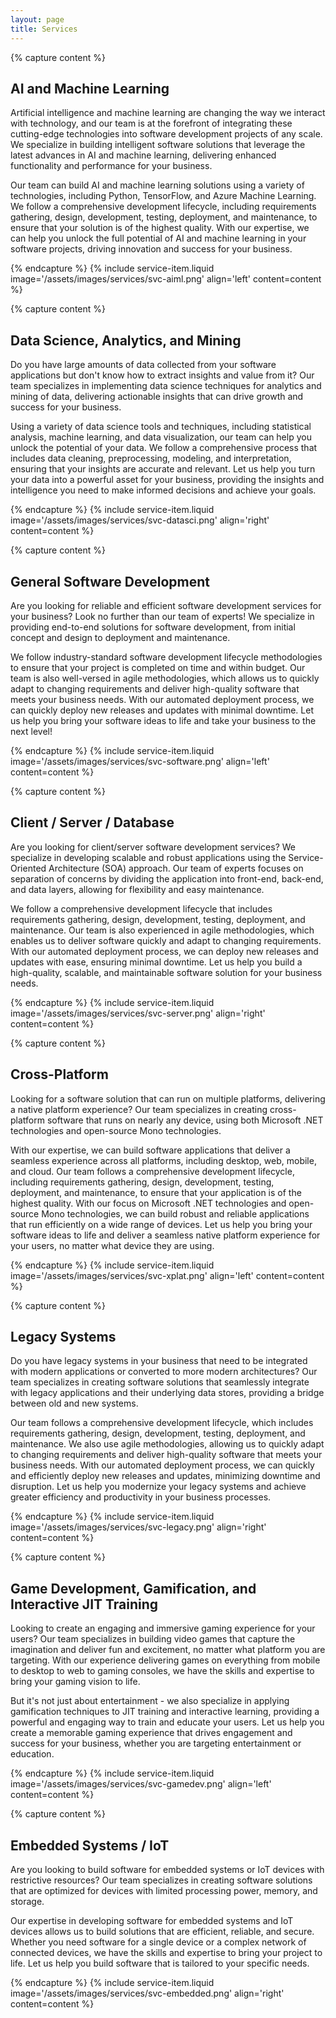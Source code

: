 ```yaml
---
layout: page
title: Services
---
```


{% capture content %}
## AI and Machine Learning

Artificial intelligence and machine learning are changing the way we interact with technology, and our team is at the forefront of integrating these cutting-edge technologies into software development projects of any scale. We specialize in building intelligent software solutions that leverage the latest advances in AI and machine learning, delivering enhanced functionality and performance for your business.

Our team can build AI and machine learning solutions using a variety of technologies, including Python, TensorFlow, and Azure Machine Learning. We follow a comprehensive development lifecycle, including requirements gathering, design, development, testing, deployment, and maintenance, to ensure that your solution is of the highest quality. With our expertise, we can help you unlock the full potential of AI and machine learning in your software projects, driving innovation and success for your business.

{% endcapture %}
{% include service-item.liquid image='/assets/images/services/svc-aiml.png' align='left' content=content %}


{% capture content %}
## Data Science, Analytics, and Mining

Do you have large amounts of data collected from your software applications but don't know how to extract insights and value from it? Our team specializes in implementing data science techniques for analytics and mining of data, delivering actionable insights that can drive growth and success for your business.

Using a variety of data science tools and techniques, including statistical analysis, machine learning, and data visualization, our team can help you unlock the potential of your data. We follow a comprehensive process that includes data cleaning, preprocessing, modeling, and interpretation, ensuring that your insights are accurate and relevant. Let us help you turn your data into a powerful asset for your business, providing the insights and intelligence you need to make informed decisions and achieve your goals.

{% endcapture %}
{% include service-item.liquid image='/assets/images/services/svc-datasci.png' align='right' content=content %}


{% capture content %}

## General Software Development

Are you looking for reliable and efficient software development services for your business? Look no further than our team of experts! We specialize in providing end-to-end solutions for software development, from initial concept and design to deployment and maintenance.

We follow industry-standard software development lifecycle methodologies to ensure that your project is completed on time and within budget. Our team is also well-versed in agile methodologies, which allows us to quickly adapt to changing requirements and deliver high-quality software that meets your business needs. With our automated deployment process, we can quickly deploy new releases and updates with minimal downtime. Let us help you bring your software ideas to life and take your business to the next level!

{% endcapture %}
{% include service-item.liquid image='/assets/images/services/svc-software.png' align='left' content=content %}


{% capture content %}
## Client / Server / Database

Are you looking for client/server software development services? We specialize in developing scalable and robust 
applications using the Service-Oriented Architecture (SOA) approach. Our team of experts focuses on separation of 
concerns by dividing the application into front-end, back-end, and data layers, allowing for flexibility and easy maintenance.

We follow a comprehensive development lifecycle that includes requirements gathering, design, development, testing, deployment, and maintenance. Our team is also experienced in agile methodologies, which enables us to deliver software quickly and adapt to changing requirements. With our automated deployment process, we can deploy new releases and updates with ease, ensuring minimal downtime. Let us help you build a high-quality, scalable, and maintainable software solution for your business needs.

{% endcapture %}
{% include service-item.liquid image='/assets/images/services/svc-server.png' align='right' content=content %}


{% capture content %}
## Cross-Platform

Looking for a software solution that can run on multiple platforms, delivering a native platform experience? Our team specializes in creating cross-platform software that runs on nearly any device, using both Microsoft .NET technologies and open-source Mono technologies.

With our expertise, we can build software applications that deliver a seamless experience across all platforms, including desktop, web, mobile, and cloud. Our team follows a comprehensive development lifecycle, including requirements gathering, design, development, testing, deployment, and maintenance, to ensure that your application is of the highest quality. With our focus on Microsoft .NET technologies and open-source Mono technologies, we can build robust and reliable applications that run efficiently on a wide range of devices. Let us help you bring your software ideas to life and deliver a seamless native platform experience for your users, no matter what device they are using.

{% endcapture %}
{% include service-item.liquid image='/assets/images/services/svc-xplat.png' align='left' content=content %}


{% capture content %}
## Legacy Systems

Do you have legacy systems in your business that need to be integrated with modern applications or converted to more modern architectures? Our team specializes in creating software solutions that seamlessly integrate with legacy applications and their underlying data stores, providing a bridge between old and new systems.

Our team follows a comprehensive development lifecycle, which includes requirements gathering, design, development, testing, deployment, and maintenance. We also use agile methodologies, allowing us to quickly adapt to changing requirements and deliver high-quality software that meets your business needs. With our automated deployment process, we can quickly and efficiently deploy new releases and updates, minimizing downtime and disruption. Let us help you modernize your legacy systems and achieve greater efficiency and productivity in your business processes.

{% endcapture %}
{% include service-item.liquid image='/assets/images/services/svc-legacy.png' align='right' content=content %}


{% capture content %}
## Game Development, Gamification, and Interactive JIT Training

Looking to create an engaging and immersive gaming experience for your users? Our team specializes in building video games that capture the imagination and deliver fun and excitement, no matter what platform you are targeting. With our experience delivering games on everything from mobile to desktop to web to gaming consoles, we have the skills and expertise to bring your gaming vision to life.

But it's not just about entertainment - we also specialize in applying gamification techniques to JIT training and interactive learning, providing a powerful and engaging way to train and educate your users. Let us help you create a memorable gaming experience that drives engagement and success for your business, whether you are targeting entertainment or education.

{% endcapture %}
{% include service-item.liquid image='/assets/images/services/svc-gamedev.png' align='left' content=content %}


{% capture content %}
## Embedded Systems / IoT

Are you looking to build software for embedded systems or IoT devices with restrictive resources? Our team specializes in creating software solutions that are optimized for devices with limited processing power, memory, and storage.

Our expertise in developing software for embedded systems and IoT devices allows us to build solutions that are efficient, reliable, and secure. Whether you need software for a single device or a complex network of connected devices, we have the skills and expertise to bring your project to life. Let us help you build software that is tailored to your specific needs.

{% endcapture %}
{% include service-item.liquid image='/assets/images/services/svc-embedded.png' align='right' content=content %}


